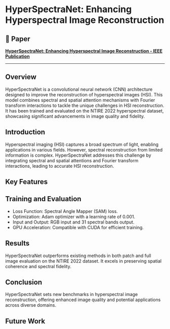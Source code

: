 # HyperSpectraNet: Enhancing Hyperspectral Image Reconstruction

## 📄 Paper

**[HyperSpectraNet: Enhancing Hyperspectral Image Reconstruction - IEEE Publication](https://ieeexplore.ieee.org/abstract/document/10631616?casa_token=ECFm8qbcZeYAAAAA:INflTBvIM47Ik_3_3Xuy2H97KcDFA6NyjU3GMHb10qOX1C7s1PUA4YwifVGGzijoBLELA6zorjKxAw)**

---

## Overview

HyperSpectraNet is a convolutional neural network (CNN) architecture designed to improve the reconstruction of hyperspectral images (HSI). This model combines spectral and spatial attention mechanisms with Fourier transform interactions to tackle the unique challenges in HSI reconstruction. It has been trained and evaluated on the NTIRE 2022 hyperspectral dataset, showcasing significant advancements in image quality and fidelity.

## Introduction

Hyperspectral imaging (HSI) captures a broad spectrum of light, enabling applications in various fields. However, spectral reconstruction from limited information is complex. HyperSpectraNet addresses this challenge by integrating spectral and spatial attentions and Fourier transform interactions, leading to accurate HSI reconstruction.

## Key Features

<!-- - SpectralAttention: Amplifies important spectral features.
- SpatialAttention: Focuses on spatial details.
- Fourier Transform Interactions: Utilizes FFT and IFFT for comprehensive analysis.
- Encoder-Decoder Structure: Captures and reconstructs HSI features.
- Output Normalization: Ensures appropriate output scaling. -->

## Training and Evaluation

- Loss Function: Spectral Angle Mapper (SAM) loss.
- Optimization: Adam optimizer with a learning rate of 0.001.
- Input and Output: RGB input and 31 spectral bands output.
- GPU Acceleration: Compatible with CUDA for efficient training.

## Results

HyperSpectraNet outperforms existing methods in both patch and full image evaluation on the NTIRE 2022 dataset. It excels in preserving spatial coherence and spectral fidelity.

## Conclusion

HyperSpectraNet sets new benchmarks in hyperspectral image reconstruction, offering enhanced image quality and potential applications across diverse domains.

## Future Work

<!-- - Exploration of Additional Datasets
- Real-Time Processing
- Attention Mechanism Refinement
- Transfer Learning and Domain Adaptation
- Integration with Hardware
- Interdisciplinary Applications
- Explainable AI -->
